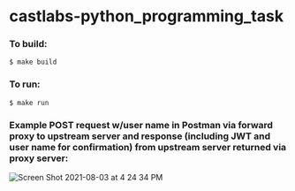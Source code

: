 # castlabs-python_programming_task


### To build: 
`$ make build`

### To run: 
`$ make run`

### Example POST request w/user name in Postman via forward proxy to upstream server and response (including JWT and user name for confirmation) from upstream server returned via proxy server: 

![Screen Shot 2021-08-03 at 4 24 34 PM](https://user-images.githubusercontent.com/61644324/128081250-a3a561c7-52d3-431f-a2b7-69f4b0ba2c3d.jpg)
